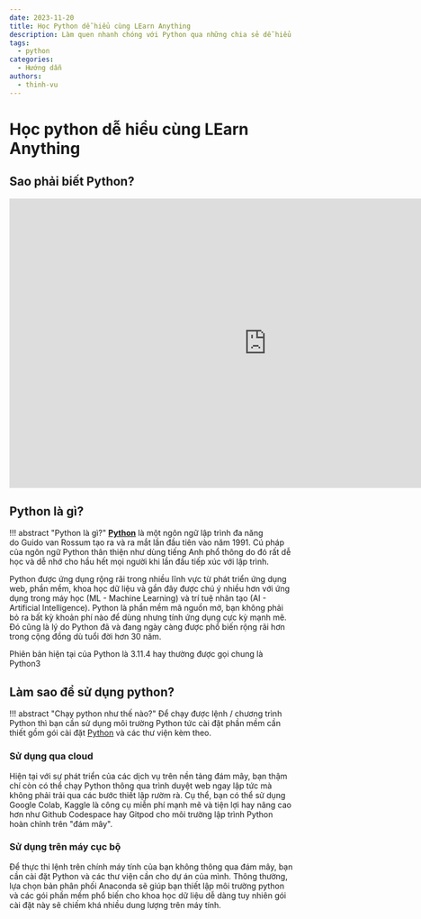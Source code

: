 ```yaml
---
date: 2023-11-20
title: Học Python dễ hiểu cùng LEarn Anything
description: Làm quen nhanh chóng với Python qua những chia sẻ dễ hiểu và thực tế.
tags:
  - python
categories:
  - Hướng dẫn
authors:
  - thinh-vu
---
```


# Học python dễ hiểu cùng LEarn Anything


## Sao phải biết Python?

<iframe width="914" height="514"src="https://www.youtube.com/embed/7pO-wt0N2aE?si=Z0z8vfRNZpDWvmZ-" title="YouTube video player" frameborder="0" allow="accelerometer; autoplay; clipboard-write; encrypted-media; gyroscope; picture-in-picture; web-share" allowfullscreen></iframe>

## Python là gì?
!!! abstract "Python là gì?"
	[**Python**](https://python.org/) là một ngôn ngữ lập trình đa năng do Guido van Rossum tạo ra và ra mắt lần đầu tiên vào năm 1991. Cú pháp của ngôn ngữ Python thân thiện như dùng tiếng Anh phổ thông do đó rất dễ học và dễ nhớ cho hầu hết mọi người khi lần đầu tiếp xúc với lập trình. 

Python được ứng dụng rộng rãi trong nhiều lĩnh vực từ phát triển ứng dụng web, phần mềm, khoa học dữ liệu và gần đây được chú ý nhiều hơn với ứng dụng trong máy học (ML - Machine Learning) và trí tuệ nhân tạo (AI - Artificial Intelligence). Python là phần mềm mã nguồn mở, bạn không phải bỏ ra bất kỳ khoản phí nào để dùng nhưng tính ứng dụng cực kỳ mạnh mẽ. Đó cũng là lý do Python đã và đang ngày càng được phổ biến rộng rãi hơn trong cộng đồng dù tuổi đời hơn 30 năm.

Phiên bản hiện tại của Python là 3.11.4 hay thường được gọi chung là Python3
## Làm sao để sử dụng python?

!!! abstract "Chạy python như thế nào?"
	Để chạy được lệnh / chương trình Python thì bạn cần sử dụng môi trường Python tức cài đặt phần mềm cần thiết gồm gói cài đặt [Python](https://www.python.org/downloads/) và các thư viện kèm theo. 

### Sử dụng qua cloud
Hiện tại với sự phát triển của các dịch vụ trên nền tảng đám mây, bạn thậm chí còn có thể chạy Python thông qua trình duyệt web ngay lập tức mà không phải trải qua các bước thiết lập rườm rà. Cụ thể, bạn có thể sử dụng Google Colab, Kaggle là công cụ miễn phí mạnh mẽ và tiện lợi hay nâng cao hơn như Github Codespace hay Gitpod cho môi trường lập trình Python hoàn chỉnh trên "đám mây".

### Sử dụng trên máy cục bộ

Để thực thi lệnh trên chính máy tính của bạn không thông qua đám mây, bạn cần cài đặt Python và các thư viện cần cho dự án của mình. Thông thường, lựa chọn bản phân phối Anaconda sẽ giúp bạn thiết lập môi trường python và các gói phần mềm phổ biến cho khoa học dữ liệu dễ dàng tuy nhiên gói cài đặt này sẽ chiếm khá nhiều dung lượng trên máy tính.

